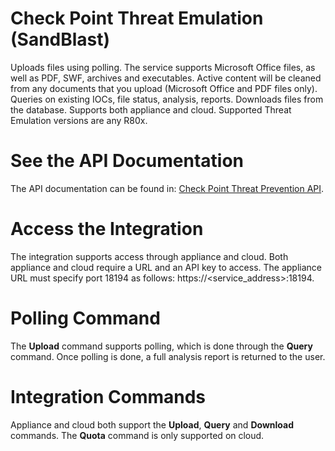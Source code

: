 # Check Point Threat Emulation (SandBlast)
Uploads files using polling. The service supports Microsoft Office files, as well as PDF, SWF, archives and executables. Active content will be cleaned from any documents that you upload (Microsoft Office and PDF files only). Queries on existing IOCs, file status, analysis, reports. Downloads files from the database. Supports both appliance and cloud. Supported Threat Emulation versions are any R80x.

# See the API Documentation
The API documentation can be found in: [Check Point Threat Prevention API](https://sc1.checkpoint.com/documents/TPAPI/CP_1.0_ThreatPreventionAPI_APIRefGuide/html_frameset.htm).

# Access the Integration
The integration supports access through appliance and cloud.
Both appliance and cloud require a URL and an API key to access. The appliance URL must specify port 18194 as follows: https://<service_address>:18194.

# Polling Command
The **Upload** command supports polling, which is done through the **Query** command. Once polling is done, a full analysis report is returned to the user.

# Integration Commands
Appliance and cloud both support the **Upload**, **Query** and **Download** commands. The **Quota** command is only supported on cloud.